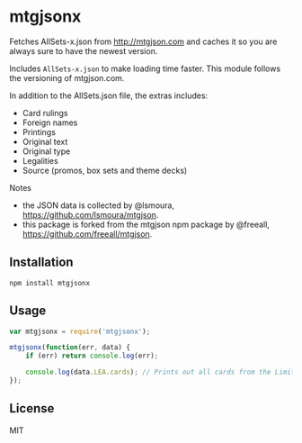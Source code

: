 # mtgjsonx

Fetches AllSets-x.json from http://mtgjson.com and caches it so you are always sure to have the newest version.

Includes `AllSets-x.json` to make loading time faster. This module follows the versioning of mtgjson.com.

In addition to the AllSets.json file, the extras includes:

 - Card rulings
 - Foreign names
 - Printings
 - Original text
 - Original type
 - Legalities
 - Source (promos, box sets and theme decks)

Notes
 - the JSON data is collected by @lsmoura, https://github.com/lsmoura/mtgjson.
 - this package is forked from the mtgjson npm package by @freeall, https://github.com/freeall/mtgjson.

## Installation

`npm install mtgjsonx`

## Usage

``` js
var mtgjsonx = require('mtgjsonx');

mtgjsonx(function(err, data) {
	if (err) return console.log(err);

	console.log(data.LEA.cards); // Prints out all cards from the Limited Edition Alpha (LEA) set
});
```

## License
MIT
